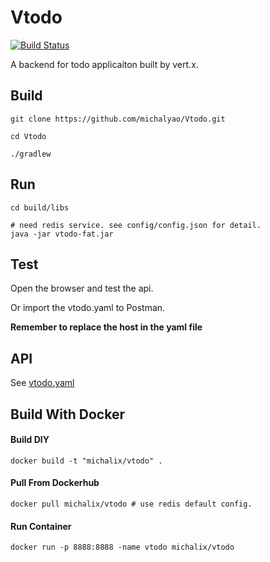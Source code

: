 # Vtodo
[![Build Status](https://travis-ci.org/michalyao/Vtodo.svg?branch=master)](https://travis-ci.org/michalyao/Vtodo)


A backend for todo applicaiton built by vert.x. 

## Build

``` shell
git clone https://github.com/michalyao/Vtodo.git

cd Vtodo

./gradlew
```
## Run

``` shell
cd build/libs

# need redis service. see config/config.json for detail.
java -jar vtodo-fat.jar
```

## Test
Open the browser and test the api.

Or import the vtodo.yaml to Postman.

**Remember to replace the host in the yaml file**

## API
See [vtodo.yaml](./vtodo.yaml)

## Build With Docker

#### Build DIY
``` shell
docker build -t "michalix/vtodo" .
```

#### Pull From Dockerhub
``` shell
docker pull michalix/vtodo # use redis default config.
```

#### Run Container
``` shell
docker run -p 8888:8888 -name vtodo michalix/vtodo
```
